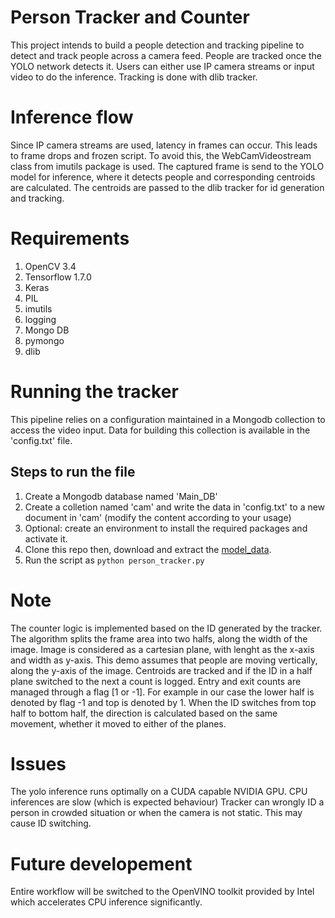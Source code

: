 # Person Tracker and Counter
This project intends to build a people detection and tracking pipeline to detect and track people across a camera feed.
People are tracked once the YOLO network detects it. 
Users can either use IP camera streams or input video to do the inference. Tracking is done with dlib tracker.
# Inference flow
Since IP camera streams are used, latency in frames can occur. This leads to frame drops and frozen script.
To avoid this, the WebCamVideostream class from imutils package is used.
The captured frame is send to the YOLO model for inference, where it detects people and corresponding centroids are calculated.
The centroids are passed to the dlib tracker for id generation and tracking.
# Requirements
1. OpenCV 3.4
2. Tensorflow 1.7.0
3. Keras
4. PIL
5. imutils
6. logging
7. Mongo DB
8. pymongo
9. dlib
# Running the tracker
This pipeline relies on a configuration maintained in a Mongodb collection to access the video input.
Data for building this collection is available in the 'config.txt' file.
## Steps to run the file
1. Create a Mongodb database named 'Main_DB'
2. Create a colletion named 'cam' and write the data in 'config.txt' to a new document in 'cam' (modify the content according to your usage)
3. Optional: create an environment to install the required packages and activate it.
4. Clone this repo then, download and extract the [model_data](https://drive.google.com/file/d/1yLb6cBLNkpNzJeGG36fSEUGDcjxvyi0a/view?usp=sharing).
4. Run the script as ```python person_tracker.py```
# Note
The counter logic is implemented based on the ID generated by the tracker.
The algorithm splits the frame area into two halfs, along the width of the image.
Image is considered as a cartesian plane, with lenght as the x-axis and width as y-axis.
This demo assumes that people are moving vertically, along the y-axis of the image.
Centroids are tracked and if the ID in a half plane switched to the next a count is logged.
Entry and exit counts are managed through a flag \[1 or -1]. For example in our case the lower half is denoted by flag -1 and top is denoted by 1. When the ID switches from top half to bottom half, the direction is calculated based on the same movement, whether it moved to either of the planes.
# Issues
The yolo inference runs optimally on a CUDA capable NVIDIA GPU. CPU inferences are slow (which is expected behaviour)
Tracker can  wrongly ID a person in crowded situation or when the camera is not static. This may cause ID switching.
# Future developement
Entire workflow will be switched to the OpenVINO toolkit provided by Intel which accelerates CPU inference significantly.
